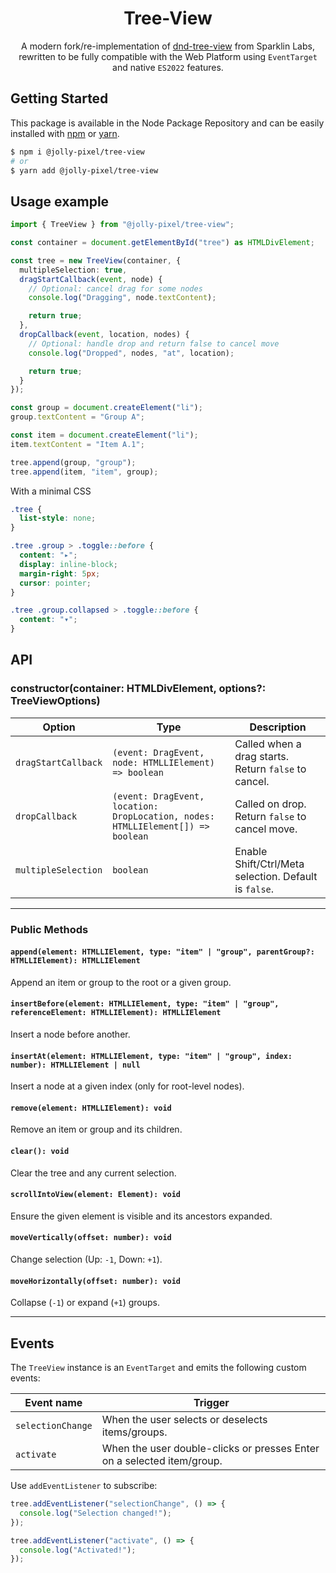 <p align="center"><h1 align="center">
  Tree-View
</h1>

<p align="center">
  A modern fork/re-implementation of <a href="https://github.com/sparklinlabs/dnd-tree-view">dnd-tree-view</a> from Sparklin Labs, rewritten to be fully compatible with the Web Platform using <code>EventTarget</code> and native <code>ES2022</code> features.
</p>

## Getting Started

This package is available in the Node Package Repository and can be easily installed with [npm](https://docs.npmjs.com/getting-started/what-is-npm) or [yarn](https://yarnpkg.com).

```bash
$ npm i @jolly-pixel/tree-view
# or
$ yarn add @jolly-pixel/tree-view
```

## Usage example

```ts
import { TreeView } from "@jolly-pixel/tree-view";

const container = document.getElementById("tree") as HTMLDivElement;

const tree = new TreeView(container, {
  multipleSelection: true,
  dragStartCallback(event, node) {
    // Optional: cancel drag for some nodes
    console.log("Dragging", node.textContent);

    return true;
  },
  dropCallback(event, location, nodes) {
    // Optional: handle drop and return false to cancel move
    console.log("Dropped", nodes, "at", location);

    return true;
  }
});

const group = document.createElement("li");
group.textContent = "Group A";

const item = document.createElement("li");
item.textContent = "Item A.1";

tree.append(group, "group");
tree.append(item, "item", group);
```

With a minimal CSS

```css
.tree {
  list-style: none;
}

.tree .group > .toggle::before {
  content: "▸";
  display: inline-block;
  margin-right: 5px;
  cursor: pointer;
}

.tree .group.collapsed > .toggle::before {
  content: "▾";
}
```

## API

### constructor(container: HTMLDivElement, options?: TreeViewOptions)

| Option              | Type                                                                            | Description                                           |
| ------------------- | ------------------------------------------------------------------------------- | ----------------------------------------------------- |
| `dragStartCallback` | `(event: DragEvent, node: HTMLLIElement) => boolean`                            | Called when a drag starts. Return `false` to cancel.  |
| `dropCallback`      | `(event: DragEvent, location: DropLocation, nodes: HTMLLIElement[]) => boolean` | Called on drop. Return `false` to cancel move.        |
| `multipleSelection` | `boolean`                                                                       | Enable Shift/Ctrl/Meta selection. Default is `false`. |

---

### Public Methods

#### `append(element: HTMLLIElement, type: "item" | "group", parentGroup?: HTMLLIElement): HTMLLIElement`

Append an item or group to the root or a given group.

#### `insertBefore(element: HTMLLIElement, type: "item" | "group", referenceElement: HTMLLIElement): HTMLLIElement`

Insert a node before another.

#### `insertAt(element: HTMLLIElement, type: "item" | "group", index: number): HTMLLIElement | null`

Insert a node at a given index (only for root-level nodes).

#### `remove(element: HTMLLIElement): void`

Remove an item or group and its children.

#### `clear(): void`

Clear the tree and any current selection.

#### `scrollIntoView(element: Element): void`

Ensure the given element is visible and its ancestors expanded.

#### `moveVertically(offset: number): void`

Change selection (Up: `-1`, Down: `+1`).

#### `moveHorizontally(offset: number): void`

Collapse (`-1`) or expand (`+1`) groups.

---

## Events

The `TreeView` instance is an `EventTarget` and emits the following custom events:

| Event name        | Trigger                                                                |
| ----------------- | ---------------------------------------------------------------------- |
| `selectionChange` | When the user selects or deselects items/groups.                       |
| `activate`        | When the user double-clicks or presses Enter on a selected item/group. |

Use `addEventListener` to subscribe:

```ts
tree.addEventListener("selectionChange", () => {
  console.log("Selection changed!");
});

tree.addEventListener("activate", () => {
  console.log("Activated!");
});
```
